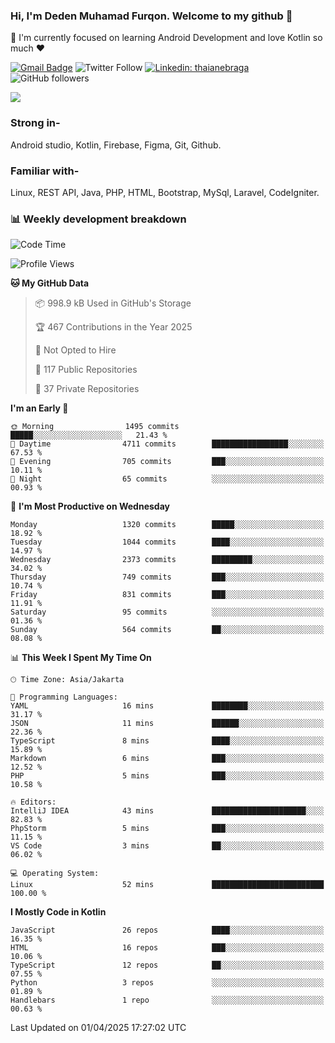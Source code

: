 ### Hi, I'm Deden Muhamad Furqon. Welcome to my github 👋

<!--
**furqoncreative/furqoncreative** is a ✨ _special_ ✨ repository because its `README.md` (this file) appears on your GitHub profile.

Here are some ideas to get you started:

- 🔭 I’m currently working on ...
- 👯 I’m looking to collaborate on ...
- 🤔 I’m looking for help with ...
- 💬 Ask me about ...
- 📫 How to reach me: ...
- 😄 Pronouns: ...
- ⚡ Fun fact: ...
-->

  🌱 I'm currently focused on learning Android Development and love Kotlin so much ❤ 

[![Gmail Badge](https://img.shields.io/badge/-furqoncreative24@gmail.com-c14438?style=flat-square&logo=Gmail&logoColor=white&link=mailto:furqoncreative24@gmail.com)](mailto:furqoncreative24@gmail.com)
![Twitter Follow](https://img.shields.io/twitter/follow/furqoncreative?label=Follow)
[![Linkedin: thaianebraga](https://img.shields.io/badge/-Deden_Muhamad_Furqon-blue?style=flat-square&logo=Linkedin&logoColor=white&link=https://www.linkedin.com/in/anmol-p-singh/)](https://www.linkedin.com/in/furqoncreative/)
![GitHub followers](https://img.shields.io/github/followers/furqoncreative?label=Follow&style=social)

<img src="https://github-readme-stats.sera5-dev.vercel.app/api?username=furqoncreative&hide=stars&show_icons=true&count_private=true&include_all_commits=true&title_color=#008080&icon_color=#008080&hide_border=true" width="">

### Strong in-

Android studio, Kotlin, Firebase, Figma, Git, Github.

### Familiar with-
Linux, REST API, Java, PHP, HTML, Bootstrap, MySql, Laravel, CodeIgniter.

### 📊 Weekly development breakdown

<!--START_SECTION:waka-->
![Code Time](http://img.shields.io/badge/Code%20Time-2%2C864%20hrs%2020%20mins-blue)

![Profile Views](http://img.shields.io/badge/Profile%20Views-3-blue)

**🐱 My GitHub Data** 

> 📦 998.9 kB Used in GitHub's Storage 
 > 
> 🏆 467 Contributions in the Year 2025
 > 
> 🚫 Not Opted to Hire
 > 
> 📜 117 Public Repositories 
 > 
> 🔑 37 Private Repositories 
 > 
**I'm an Early 🐤** 

```text
🌞 Morning                1495 commits        █████░░░░░░░░░░░░░░░░░░░░   21.43 % 
🌆 Daytime                4711 commits        █████████████████░░░░░░░░   67.53 % 
🌃 Evening                705 commits         ███░░░░░░░░░░░░░░░░░░░░░░   10.11 % 
🌙 Night                  65 commits          ░░░░░░░░░░░░░░░░░░░░░░░░░   00.93 % 
```
📅 **I'm Most Productive on Wednesday** 

```text
Monday                   1320 commits        █████░░░░░░░░░░░░░░░░░░░░   18.92 % 
Tuesday                  1044 commits        ████░░░░░░░░░░░░░░░░░░░░░   14.97 % 
Wednesday                2373 commits        █████████░░░░░░░░░░░░░░░░   34.02 % 
Thursday                 749 commits         ███░░░░░░░░░░░░░░░░░░░░░░   10.74 % 
Friday                   831 commits         ███░░░░░░░░░░░░░░░░░░░░░░   11.91 % 
Saturday                 95 commits          ░░░░░░░░░░░░░░░░░░░░░░░░░   01.36 % 
Sunday                   564 commits         ██░░░░░░░░░░░░░░░░░░░░░░░   08.08 % 
```


📊 **This Week I Spent My Time On** 

```text
🕑︎ Time Zone: Asia/Jakarta

💬 Programming Languages: 
YAML                     16 mins             ████████░░░░░░░░░░░░░░░░░   31.17 % 
JSON                     11 mins             ██████░░░░░░░░░░░░░░░░░░░   22.36 % 
TypeScript               8 mins              ████░░░░░░░░░░░░░░░░░░░░░   15.89 % 
Markdown                 6 mins              ███░░░░░░░░░░░░░░░░░░░░░░   12.52 % 
PHP                      5 mins              ███░░░░░░░░░░░░░░░░░░░░░░   10.58 % 

🔥 Editors: 
IntelliJ IDEA            43 mins             █████████████████████░░░░   82.83 % 
PhpStorm                 5 mins              ███░░░░░░░░░░░░░░░░░░░░░░   11.15 % 
VS Code                  3 mins              ██░░░░░░░░░░░░░░░░░░░░░░░   06.02 % 

💻 Operating System: 
Linux                    52 mins             █████████████████████████   100.00 % 
```

**I Mostly Code in Kotlin** 

```text
JavaScript               26 repos            ████░░░░░░░░░░░░░░░░░░░░░   16.35 % 
HTML                     16 repos            ███░░░░░░░░░░░░░░░░░░░░░░   10.06 % 
TypeScript               12 repos            ██░░░░░░░░░░░░░░░░░░░░░░░   07.55 % 
Python                   3 repos             ░░░░░░░░░░░░░░░░░░░░░░░░░   01.89 % 
Handlebars               1 repo              ░░░░░░░░░░░░░░░░░░░░░░░░░   00.63 % 
```




 Last Updated on 01/04/2025 17:27:02 UTC
<!--END_SECTION:waka-->
